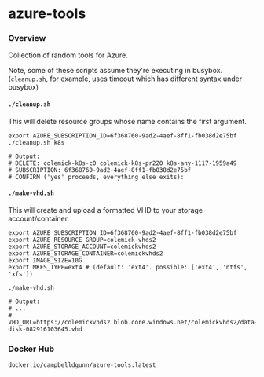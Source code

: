 # azure-tools

### Overview

Collection of random tools for Azure.

Note, some of these scripts assume they're executing in busybox. (`cleanup.sh`, for example, uses timeout which has different syntax under busybox)

#### `./cleanup.sh`

This will delete resource groups whose name contains the first argument.

```shell
export AZURE_SUBSCRIPTION_ID=6f368760-9ad2-4aef-8ff1-fb038d2e75bf
./cleanup.sh k8s

# Output:
# DELETE: colemick-k8s-c0 colemick-k8s-pr220 k8s-any-1117-1959a49
# SUBSCRIPTION: 6f368760-9ad2-4aef-8ff1-fb038d2e75bf
# CONFIRM ('yes' proceeds, everything else exits):
````

#### `./make-vhd.sh`

This will create and upload a formatted VHD to your storage account/container.

```shell
export AZURE_SUBSCRIPTION_ID=6f368760-9ad2-4aef-8ff1-fb038d2e75bf
export AZURE_RESOURCE_GROUP=colemick-vhds2
export AZURE_STORAGE_ACCOUNT=colemickvhds2
export AZURE_STORAGE_CONTAINER=colemickvhds2
export IMAGE_SIZE=10G
export MKFS_TYPE=ext4 # (default: 'ext4'. possible: ['ext4', 'ntfs', 'xfs'])

./make-vhd.sh

# Output:
# ...
# VHD_URL=https://colemickvhds2.blob.core.windows.net/colemickvhds2/data-disk-082916103645.vhd
```

### Docker Hub

`docker.io/campbelldgunn/azure-tools:latest`
